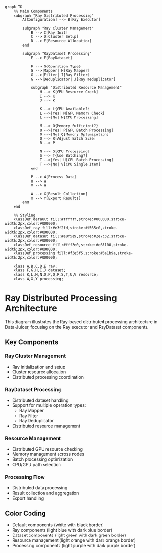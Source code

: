 ```mermaid
graph TD
    %% Main Components
    subgraph "Ray Distributed Processing"
        A[Configuration] --> B[Ray Executor]
        
        subgraph "Ray Cluster Management"
            B --> C[Ray Init]
            C --> D[Cluster Setup]
            D --> E[Resource Allocation]
        end
        
        subgraph "RayDataset Processing"
            E --> F[RayDataset]
            
            F --> G{Operation Type}
            G -->|Mapper| H[Ray Mapper]
            G -->|Filter| I[Ray Filter]
            G -->|Deduplicator| J[Ray Deduplicator]
            
            subgraph "Distributed Resource Management"
                H --> K[GPU Resource Check]
                I --> K
                J --> K
                
                K --> L{GPU Available?}
                L -->|Yes| M[GPU Memory Check]
                L -->|No| N[CPU Processing]
                
                M --> O{Memory Sufficient?}
                O -->|Yes| P[GPU Batch Processing]
                O -->|No| Q[Memory Optimization]
                Q --> R[Adjust Batch Size]
                R --> P
                
                N --> S[CPU Processing]
                S --> T{Use Batching?}
                T -->|Yes| U[CPU Batch Processing]
                T -->|No| V[CPU Single Item]
            end
            
            P --> W[Process Data]
            U --> W
            V --> W
            
            W --> X[Result Collection]
            X --> Y[Export Results]
        end
    end
    
    %% Styling
    classDef default fill:#ffffff,stroke:#000000,stroke-width:2px,color:#000000;
    classDef ray fill:#e3f2fd,stroke:#1565c0,stroke-width:2px,color:#000000;
    classDef dataset fill:#e8f5e9,stroke:#2e7d32,stroke-width:2px,color:#000000;
    classDef resource fill:#fff3e0,stroke:#e65100,stroke-width:2px,color:#000000;
    classDef processing fill:#f3e5f5,stroke:#6a1b9a,stroke-width:2px,color:#000000;
    
    class A,B,C,D,E ray;
    class F,G,H,I,J dataset;
    class K,L,M,N,O,P,Q,R,S,T,U,V resource;
    class W,X,Y processing;
```

# Ray Distributed Processing Architecture

This diagram illustrates the Ray-based distributed processing architecture in Data-Juicer, focusing on the Ray executor and RayDataset components.

## Key Components

### Ray Cluster Management
- Ray initialization and setup
- Cluster resource allocation
- Distributed processing coordination

### RayDataset Processing
- Distributed dataset handling
- Support for multiple operation types:
  - Ray Mapper
  - Ray Filter
  - Ray Deduplicator
- Distributed resource management

### Resource Management
- Distributed GPU resource checking
- Memory management across nodes
- Batch processing optimization
- CPU/GPU path selection

### Processing Flow
- Distributed data processing
- Result collection and aggregation
- Export handling

## Color Coding
- Default components (white with black border)
- Ray components (light blue with dark blue border)
- Dataset components (light green with dark green border)
- Resource management (light orange with dark orange border)
- Processing components (light purple with dark purple border) 